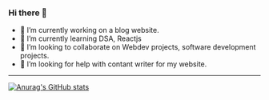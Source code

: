 ### Hi there 👋



- 🔭 I’m currently working on a blog website.
- 🌱 I’m currently learning DSA, Reactjs
- 👯 I’m looking to collaborate on Webdev projects, software development projects.
- 🤔 I’m looking for help with contant writer for my website.

---
[![Anurag's GitHub stats](https://github-readme-stats.vercel.app/api?username=Siddhantmi)](https://github.com/anuraghazra/github-readme-stats)


